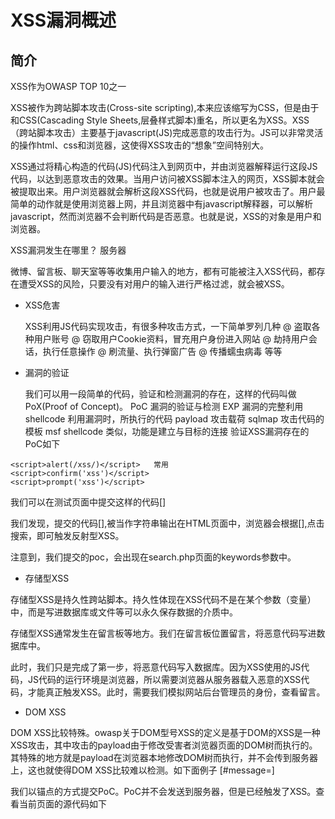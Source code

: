 # XSS漏洞概述

## 简介

XSS作为OWASP TOP 10之一

XSS被作为跨站脚本攻击(Cross-site scripting),本来应该缩写为CSS，但是由于和CSS(Cascading Style Sheets,层叠样式脚本)重名，所以更名为XSS。XSS（跨站脚本攻击）主要基于javascript(JS)完成恶意的攻击行为。JS可以非常灵活的操作html、css和浏览器，这使得XSS攻击的“想象”空间特别大。

XSS通过将精心构造的代码(JS)代码注入到网页中，并由浏览器解释运行这段JS代码，以达到恶意攻击的效果。当用户访问被XSS脚本注入的网页，XSS脚本就会被提取出来。用户浏览器就会解析这段XSS代码，也就是说用户被攻击了。用户最简单的动作就是使用浏览器上网，并且浏览器中有javascript解释器，可以解析javascript，然而浏览器不会判断代码是否恶意。也就是说，XSS的对象是用户和浏览器。

XSS漏洞发生在哪里？
服务器

微博、留言板、聊天室等等收集用户输入的地方，都有可能被注入XSS代码，都存在遭受XSS的风险，只要没有对用户的输入进行严格过滤，就会被XSS。

- XSS危害

  XSS利用JS代码实现攻击，有很多种攻击方式，一下简单罗列几种
  @ 盗取各种用户账号
  @ 窃取用户Cookie资料，冒充用户身份进入网站
  @ 劫持用户会话，执行任意操作
  @ 刷流量、执行弹窗广告
  @ 传播蠕虫病毒
  等等

- 漏洞的验证

  我们可以用一段简单的代码，验证和检测漏洞的存在，这样的代码叫做PoX(Proof of Concept)。
  PoC 漏洞的验证与检测
  EXP 漏洞的完整利用
  shellcode  利用漏洞时，所执行的代码
  payload    攻击载荷
            sqlmap    攻击代码的模板
            msf       shellcode 类似，功能是建立与目标的连接 
  验证XSS漏洞存在的PoC如下
```
<script>alert(/xss/)</script>   常用
<script>confirm('xss')</script>
<script>prompt('xss')</script>
```

我们可以在测试页面中提交这样的代码[<script>alert(/xss/)</script>]

我们发现，提交的代码[<script>alert(/xss/)</script>],被当作字符串输出在HTML页面中，浏览器会根据[<script>]标签识别为JS语句，并会执行它，执行弹窗操作。也可以说，可以执行其他JS代码，因此我们验证了漏洞的存在性

## XSS的分类

XSS漏洞大概可以分为三个类型：反射型XSS、存储型XSS、DOM型XSS。

- 反射型XSS

反射型XSS是非持久性、参数型的跨站脚本。反射型XSS的JS代码在Web应用的参数（变量）中，如搜索框的反射型XSS。

在搜索框中，提交PoC[<script>alert(/xss/)</script>],点击搜索，即可触发反射型XSS。

注意到，我们提交的poc，会出现在search.php页面的keywords参数中。

- 存储型XSS

存储型XSS是持久性跨站脚本。持久性体现在XSS代码不是在某个参数（变量）中，而是写进数据库或文件等可以永久保存数据的介质中。

存储型XSS通常发生在留言板等地方。我们在留言板位置留言，将恶意代码写进数据库中。

此时，我们只是完成了第一步，将恶意代码写入数据库。因为XSS使用的JS代码，JS代码的运行环境是浏览器，所以需要浏览器从服务器载入恶意的XSS代码，才能真正触发XSS。此时，需要我们模拟网站后台管理员的身份，查看留言。

- DOM XSS

DOM XSS比较特殊。owasp关于DOM型号XSS的定义是基于DOM的XSS是一种XSS攻击，其中攻击的payload由于修改受害者浏览器页面的DOM树而执行的。其特殊的地方就是payload在浏览器本地修改DOM树而执行，并不会传到服务器上，这也就使得DOM XSS比较难以检测。如下面例子
[#message=<script>alert(/xss/)</script>]

我们以锚点的方式提交PoC。PoC并不会发送到服务器，但是已经触发了XSS。查看当前页面的源代码如下

